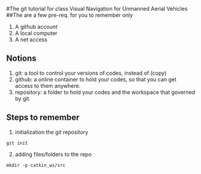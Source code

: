 #The git tutorial for class Visual Navigation for Unmanned Aerial Vehicles 
##The are a few pre-req. for you to remember only
1. A github account
2. A local computer
3. A net access
## Notions
1. git: a tool to control your versions of codes, instead of (copy)
2. github: a online container to hold your codes, so that you can get access to them anywhere.
3. repository: a folder to hold your codes and the workspace that governed by git.
## Steps to remember
1. initialization the git repository
```
git init
```
2. adding files/folders to the repo
```
mkdir -p catkin_ws/src
```

